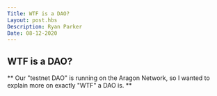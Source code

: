 ```yaml
---
Title: WTF is a DAO?
Layout: post.hbs	
Description: Ryan Parker	
Date: 08-12-2020
---
```

## WTF is a DAO?

** Our "testnet DAO" is running on the Aragon Network, so I wanted to explain more on exactly "WTF" a DAO is. **
